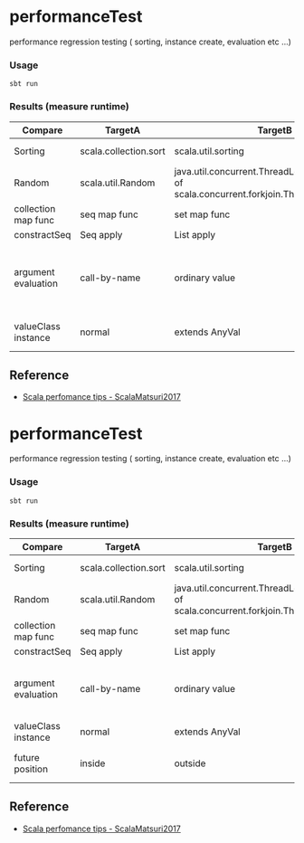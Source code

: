 # performanceTest
performance regression testing ( sorting, instance create, evaluation etc ...)

### Usage

```
sbt run
```

### Results (measure runtime)
| Compare | TargetA | TargetB | TargetC | result |
| -------- | -------- | -------- | -------- | -------- |
| Sorting | scala.collection.sort | scala.util.sorting | - | scala.util.sorting is much faster |
| Random | scala.util.Random | java.util.concurrent.ThreadLocalRandom (alias of scala.concurrent.forkjoin.ThreadLocalRandom) | - | |
| collection map func | seq map func | set map func  | - | seq is much faster |
| constractSeq | Seq apply | List apply | ::Nil | ::Nil is great |
| argument evaluation | call-by-name | ordinary value | - | when argument evaluate that not use call-by-name, call-by-name was much faster |
| valueClass instance | normal | extends AnyVal  | - | 'Extends AnyVal' is much faster |

## Reference

 - [Scala perfomance tips - ScalaMatsuri2017](https://speakerdeck.com/petitviolet/scala-performance-tips-scalamatsuri2017)

# performanceTest
performance regression testing ( sorting, instance create, evaluation etc ...)

### Usage

```
sbt run
```

### Results (measure runtime)
| Compare | TargetA | TargetB | TargetC | result |
| -------- | -------- | -------- | -------- | -------- |
| Sorting | scala.collection.sort | scala.util.sorting | - | scala.util.sorting is much faster |
| Random | scala.util.Random | java.util.concurrent.ThreadLocalRandom (alias of scala.concurrent.forkjoin.ThreadLocalRandom) | - | ThreadLocalRandom is faster than Random |
| collection map func | seq map func | set map func  | - | seq is much faster |
| constractSeq | Seq apply | List apply | ::Nil | ::Nil is great |
| argument evaluation | call-by-name | ordinary value | - | when argument evaluate that not use call-by-name, call-by-name was much faster |
| valueClass instance | normal | extends AnyVal  | - | 'Extends AnyVal' is much faster |
| future position | inside | outside  | - | Be careful abount timing of 'Future.apply' |

## Reference

 - [Scala perfomance tips - ScalaMatsuri2017](https://speakerdeck.com/petitviolet/scala-performance-tips-scalamatsuri2017)

